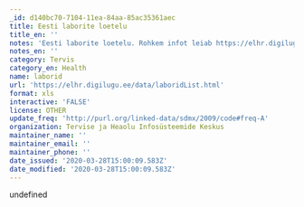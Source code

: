 ```yaml
---
_id: d140bc70-7104-11ea-84aa-85ac35361aec
title: Eesti laborite loetelu
title_en: ''
notes: 'Eesti laborite loetelu. Rohkem infot leiab https://elhr.digilugu.ee/.'
notes_en: ''
category: Tervis
category_en: Health
name: laborid
url: 'https://elhr.digilugu.ee/data/laboridList.html'
format: xls
interactive: 'FALSE'
license: OTHER
update_freq: 'http://purl.org/linked-data/sdmx/2009/code#freq-A'
organization: Tervise ja Heaolu Infosüsteemide Keskus
maintainer_name: ''
maintainer_email: ''
maintainer_phone: ''
date_issued: '2020-03-28T15:00:09.583Z'
date_modified: '2020-03-28T15:00:09.583Z'
---
```

undefined
